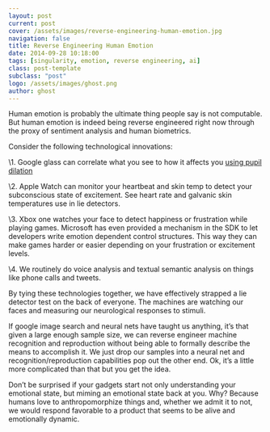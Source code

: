 ```yaml
---
layout: post
current: post
cover: /assets/images/reverse-engineering-human-emotion.jpg
navigation: false
title: Reverse Engineering Human Emotion
date: 2014-09-28 10:18:00
tags: [singularity, emotion, reverse engineering, ai]
class: post-template
subclass: "post"
logo: /assets/images/ghost.png
author: ghost
---
```


Human emotion is probably the ultimate thing people say is not computable. But human emotion is indeed being reverse engineered right now through the proxy of sentiment analysis and human biometrics.

Consider the following technological innovations:

\1. Google glass can correlate what you see to how it affects you [using pupil dilation](https://href.li/?http://www.theverge.com/2013/8/18/4633558/google-patents-pay-per-gaze-eye-tracking-ads)

\2. Apple Watch can monitor your heartbeat and skin temp to detect your subconscious state of excitement. See heart rate and galvanic skin temperatures use in lie detectors.

\3. Xbox one watches your face to detect happiness or frustration while playing games. Microsoft has even provided a mechanism in the SDK to let developers write emotion dependent control structures. This way they can make games harder or easier depending on your frustration or excitement levels.

\4. We routinely do voice analysis and textual semantic analysis on things like phone calls and tweets.

By tying these technologies together, we have effectively strapped a lie detector test on the back of everyone. The machines are watching our faces and measuring our neurological responses to stimuli.

If google image search and neural nets have taught us anything, it’s that given a large enough sample size, we can reverse engineer machine recognition and reproduction without being able to formally describe the means to accomplish it. We just drop our samples into a neural net and recognition/reproduction capabilities pop out the other end. Ok, it’s a little more complicated than that but you get the idea.

Don’t be surprised if your gadgets start not only understanding your emotional state, but miming an emotional state back at you. Why? Because humans love to anthropomorphize things and, whether we admit it to not, we would respond favorable to a product that seems to be alive and emotionally dynamic.
